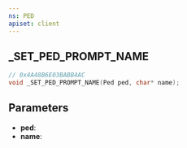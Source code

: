 ```yaml
---
ns: PED
apiset: client
---
```

## _SET_PED_PROMPT_NAME

```c
// 0x4A48B6E03BABB4AC
void _SET_PED_PROMPT_NAME(Ped ped, char* name);
```


## Parameters
* **ped**:
* **name**: